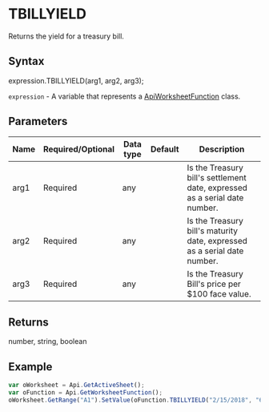 # TBILLYIELD

Returns the yield for a treasury bill.

## Syntax

expression.TBILLYIELD(arg1, arg2, arg3);

`expression` - A variable that represents a [ApiWorksheetFunction](../ApiWorksheetFunction.md) class.

## Parameters

| **Name** | **Required/Optional** | **Data type** | **Default** | **Description** |
| ------------- | ------------- | ------------- | ------------- | ------------- |
| arg1 | Required | any |  | Is the Treasury bill's settlement date, expressed as a serial date number. |
| arg2 | Required | any |  | Is the Treasury bill's maturity date, expressed as a serial date number. |
| arg3 | Required | any |  | Is the Treasury Bill's price per $100 face value. |

## Returns

number, string, boolean

## Example



```javascript
var oWorksheet = Api.GetActiveSheet();
var oFunction = Api.GetWorksheetFunction();
oWorksheet.GetRange("A1").SetValue(oFunction.TBILLYIELD("2/15/2018", "6/1/2018", 99.5));
```
